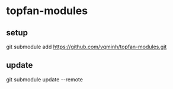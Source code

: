# topfan-modules

## setup

git submodule add https://github.com/vqminh/topfan-modules.git

## update

git submodule update --remote